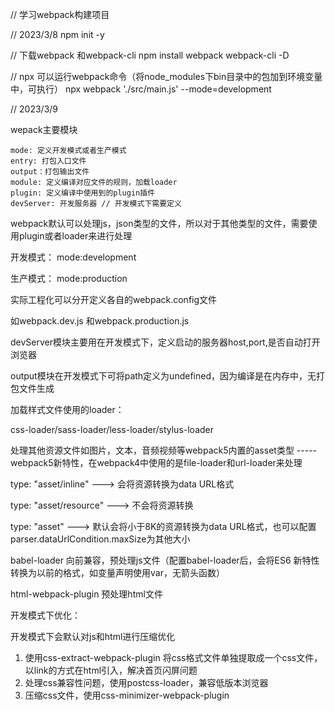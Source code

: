 // 学习webpack构建项目

// 2023/3/8
npm init -y

// 下载webpack 和webpack-cli
npm install webpack webpack-cli -D

// npx 可以运行webpack命令（将node_modules下bin目录中的包加到环境变量中，可执行）
npx webpack './src/main.js' --mode=development



// 2023/3/9

wepack主要模块

```
mode: 定义开发模式或者生产模式
entry: 打包入口文件
output：打包输出文件 
module: 定义编译对应文件的规则，加载loader
plugin: 定义编译中使用到的plugin插件
devServer: 开发服务器 // 开发模式下需要定义
```



webpack默认可以处理js，json类型的文件，所以对于其他类型的文件，需要使用plugin或者loader来进行处理



开发模式： mode:development

生产模式： mode:production

实际工程化可以分开定义各自的webpack.config文件

如webpack.dev.js 和webpack.production.js



devServer模块主要用在开发模式下，定义启动的服务器host,port,是否自动打开浏览器

output模块在开发模式下可将path定义为undefined，因为编译是在内存中，无打包文件生成



加载样式文件使用的loader：

css-loader/sass-loader/less-loader/stylus-loader

处理其他资源文件如图片，文本，音频视频等webpack5内置的asset类型 -----webpack5新特性，在webpack4中使用的是file-loader和url-loader来处理



type: "asset/inline" ---> 会将资源转换为data URL格式

type: "asset/resource"  ---> 不会将资源转换

type: "asset"   ---> 默认会将小于8K的资源转换为data URL格式，也可以配置parser.dataUrlCondition.maxSize为其他大小



babel-loader  向前兼容，预处理js文件（配置babel-loader后，会将ES6 新特性转换为以前的格式，如变量声明使用var，无箭头函数）

html-webpack-plugin 预处理html文件



开发模式下优化：

开发模式下会默认对js和html进行压缩优化

1. 使用css-extract-webpack-plugin 将css格式文件单独提取成一个css文件，以link的方式在html引入，解决首页闪屏问题
2. 处理css兼容性问题，使用postcss-loader，兼容低版本浏览器
3. 压缩css文件，使用css-minimizer-webpack-plugin